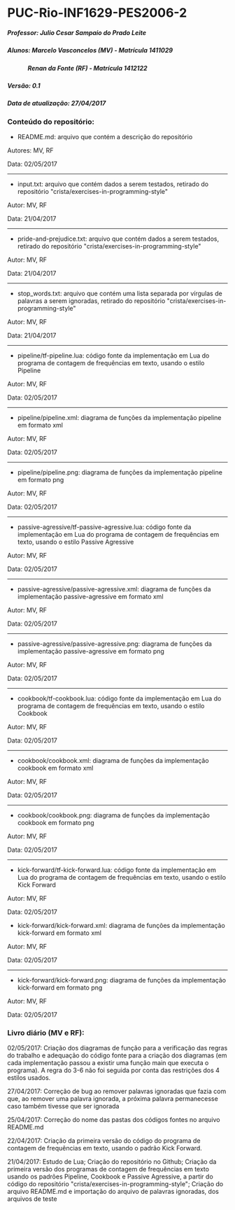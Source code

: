 ﻿# PUC-Rio-INF1629-PES2006-2


##### Professor: Julio Cesar Sampaio do Prado Leite
##### Alunos: Marcelo Vasconcelos (MV) - Matrícula 1411029
##### &nbsp;&nbsp;&nbsp;&nbsp;&nbsp;&nbsp;&nbsp;&nbsp;&nbsp;&nbsp;&nbsp;&nbsp;&nbsp; Renan da Fonte (RF) - Matrícula 1412122

##### Versão: 0.1
##### Data de atualização: 27/04/2017

### Conteúdo do repositório:

 - README.md: arquivo que contém a descrição do repositório
 
 Autores: MV, RF
 
 Data: 02/05/2017
 
 -------------------
 
 - input.txt: arquivo que contém dados a serem testados, retirado do repositório "crista/exercises-in-programming-style"
 
 Autor: MV, RF
 
 Data: 21/04/2017
 
 -------------------
 
 - pride-and-prejudice.txt: arquivo que contém dados a serem testados, retirado do repositório "crista/exercises-in-programming-style"
 
 Autor: MV, RF
 
 Data: 21/04/2017
 
  -------------------
 
 - stop_words.txt: arquivo que contém uma lista separada por vírgulas de palavras a serem ignoradas, retirado do repositório "crista/exercises-in-programming-style"
 
 Autor: MV, RF
 
 Data: 21/04/2017
 
   -------------------
 
 - pipeline/tf-pipeline.lua: código fonte da implementação em Lua do programa de contagem de frequências em texto, usando o estilo Pipeline
 
 Autor: MV, RF
 
 Data: 02/05/2017

   -------------------
 
 - pipeline/pipeline.xml: diagrama de funções da implementação pipeline em formato xml
 
 Autor: MV, RF
 
 Data: 02/05/2017
 
 -------------------
 
 - pipeline/pipeline.png: diagrama de funções da implementação pipeline em formato png
 
 Autor: MV, RF
 
 Data: 02/05/2017
 
 -------------------
 
 - passive-agressive/tf-passive-agressive.lua: código fonte da implementação em Lua do programa de contagem de frequências em texto, usando o estilo Passive Agressive
 
 Autor: MV, RF
 
 Data: 02/05/2017
 
 -------------------

 - passive-agressive/passive-agressive.xml: diagrama de funções da implementação passive-agressive em formato xml
 
 Autor: MV, RF
 
 Data: 02/05/2017
 
 -------------------
 
 - passive-agressive/passive-agressive.png: diagrama de funções da implementação passive-agressive em formato png
 
 Autor: MV, RF
 
 Data: 02/05/2017
 
 -------------------
 
 - cookbook/tf-cookbook.lua: código fonte da implementação em Lua do programa de contagem de frequências em texto, usando o estilo Cookbook
 
 Autor: MV, RF
 
 Data: 02/05/2017
 
 -------------------

 - cookbook/cookbook.xml: diagrama de funções da implementação cookbook em formato xml
 
 Autor: MV, RF
 
 Data: 02/05/2017
 
 -------------------
 
 - cookbook/cookbook.png: diagrama de funções da implementação cookbook em formato png
 
 Autor: MV, RF
 
 Data: 02/05/2017
 
 -------------------
 
 - kick-forward/tf-kick-forward.lua: código fonte da implementação em Lua do programa de contagem de frequências em texto, usando o estilo Kick Forward
 
 Autor: MV, RF
 
 Data: 02/05/2017
 
 - kick-forward/kick-forward.xml: diagrama de funções da implementação kick-forward em formato xml
 
 Autor: MV, RF
 
 Data: 02/05/2017
 
 -------------------
 
 - kick-forward/kick-forward.png: diagrama de funções da implementação kick-forward em formato png
 
 Autor: MV, RF
 
 Data: 02/05/2017
 
### Livro diário (MV e RF):

 02/05/2017: Criação dos diagramas de função para a verificação das regras do trabalho e adequação do código fonte para a criação dos diagramas (em cada implementação passou a existir uma função main que executa o programa). A regra do 3-6 não foi seguida por conta das restrições dos 4 estilos usados.

 27/04/2017: Correção de bug ao remover palavras ignoradas que fazia com que, ao remover uma palavra ignorada, a próxima palavra permanecesse caso também tivesse que ser ignorada

 25/04/2017: Correção do nome das pastas dos códigos fontes no arquivo README.md

 22/04/2017: Criação da primeira versão do código do programa de contagem de frequências em texto, usando o padrão Kick Forward.
 
 21/04/2017: Estudo de Lua; Criação do repositório no Github; Criação da primeira versão dos programas de contagem de frequências em texto usando os padrões Pipeline, Cookbook e Passive Agressive, a partir do código do repositório "crista/exercises-in-programming-style"; Criação do arquivo README.md e importação do arquivo de palavras ignoradas, dos arquivos de teste
